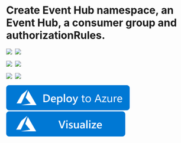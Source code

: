 # Create Event Hub namespace, an Event Hub, a consumer group and authorizationRules.

<IMG SRC="https://azurequickstartsservice.blob.core.windows.net/badges/301-eventHub-create-authrule-namespace-and-eventHub/PublicLastTestDate.svg" />&nbsp;
<IMG SRC="https://azurequickstartsservice.blob.core.windows.net/badges/301-eventHub-create-authrule-namespace-and-eventHub/PublicDeployment.svg" />&nbsp;

<IMG SRC="https://azurequickstartsservice.blob.core.windows.net/badges/301-eventHub-create-authrule-namespace-and-eventHub/FairfaxLastTestDate.svg" />&nbsp;
<IMG SRC="https://azurequickstartsservice.blob.core.windows.net/badges/301-eventHub-create-authrule-namespace-and-eventHub/FairfaxDeployment.svg" />&nbsp;

<IMG SRC="https://azurequickstartsservice.blob.core.windows.net/badges/301-eventHub-create-authrule-namespace-and-eventHub/BestPracticeResult.svg" />&nbsp;
<IMG SRC="https://azurequickstartsservice.blob.core.windows.net/badges/301-eventHub-create-authrule-namespace-and-eventHub/CredScanResult.svg" />&nbsp;

<a href="https://portal.azure.com/#create/Microsoft.Template/uri/https%3A%2F%2Fraw.githubusercontent.com%2FAzure%2Fazure-quickstart-templates%2Fmaster%2F301-eventHub-create-authrule-namespace-and-eventHub%2Fazuredeploy.json" target="_blank">
    <img src="https://raw.githubusercontent.com/Azure/azure-quickstart-templates/master/1-CONTRIBUTION-GUIDE/images/deploytoazure.svg?sanitize=true"/>
</a>

<a href="http://armviz.io/#/?load=https%3A%2F%2Fraw.githubusercontent.com%2FAzure%2Fazure-quickstart-templates%2Fmaster%2F301-eventHub-create-authrule-namespace-and-eventHub%2Fazuredeploy.json" target="_blank">
    <img src="https://raw.githubusercontent.com/Azure/azure-quickstart-templates/master/1-CONTRIBUTION-GUIDE/images/visualizebutton.svg?sanitize=true"/>
</a>

